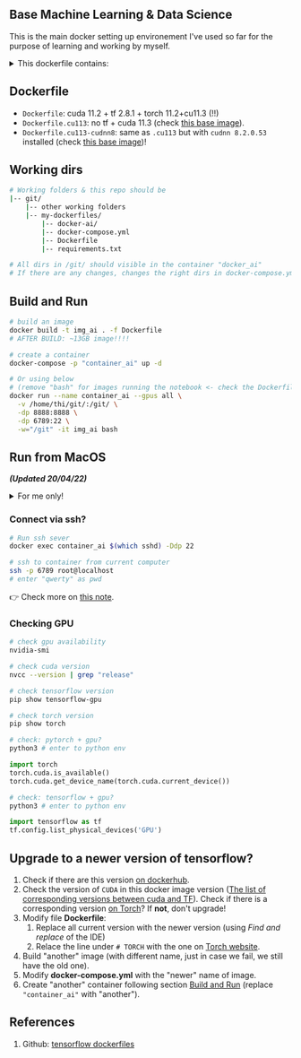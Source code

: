## Base Machine Learning & Data Science

This is the main docker setting up environement I've used so far for the purpose of learning and working by myself.

<details>
<summary>This dockerfile contains:</summary>

1. Python 3
2. Vim
3. Integrated NVIDIA GPU
4. Scikit-learn
5. Tensorflow (which supports GPU)
6. Pytorch (which supports GPU)
7. Jupyter notebook and some of its extensions.

And some python's libraries are given in [requirements.txt](./requirements.txt).
</details>

## Dockerfile

- `Dockerfile`: cuda 11.2 + tf 2.8.1 + torch 11.2+cu11.3 (!!)
- `Dockerfile.cu113`: no tf + cuda 11.3 (check [this base image](https://hub.docker.com/layers/cuda/nvidia/cuda/11.3.1-devel-ubuntu20.04/images/sha256-4c1ddee84918551d040c2d24581b4172fbd4734789908e9030f90d2bebf0afc9?context=explore)).
- `Dockerfile.cu113-cudnn8`: same as `.cu113` but with `cudnn 8.2.0.53` installed (check [this base image](https://hub.docker.com/layers/cuda/nvidia/cuda/11.3.1-cudnn8-devel-ubuntu20.04/images/sha256-459c130c94363099b02706b9b25d9fe5822ea233203ce9fbf8dfd276a55e7e95?context=explore))!

## Working dirs

``` bash
# Working folders & this repo should be
|-- git/
    |-- other working folders
    |-- my-dockerfiles/
        |-- docker-ai/
        |-- docker-compose.yml
        |-- Dockerfile
        |-- requirements.txt

# All dirs in /git/ should visible in the container "docker_ai"
# If there are any changes, changes the right dirs in docker-compose.yml
```

## Build and Run

``` bash
# build an image
docker build -t img_ai . -f Dockerfile
# AFTER BUILD: ~13GB image!!!!

# create a container
docker-compose -p "container_ai" up -d

# Or using below
# (remove "bash" for images running the notebook <- check the Dockerfile)
docker run --name container_ai --gpus all \
  -v /home/thi/git/:/git/ \
  -dp 8888:8888 \
  -dp 6789:22 \
  -w="/git" -it img_ai bash
```

## Run from MacOS

***(Updated 20/04/22)***

<details>
<summary>For me only!</summary>

```bash
# Install and run NoMachine first!

# Take control Linux's terminal
ssh thi@pop-os.local

# Run the server
docker exec container_ai $(which sshd) -Ddp 22
# or
start_22

# Open notebook
ssh -N -L localhost:8888:127.0.0.1:8888 thi@pop-os.local

# Enter docker
# Make sure to run the server first (start_22)
ssh -p 6789 root@pop-os.local # qwerty
```
</details>

### Connect via ssh?

```bash
# Run ssh sever
docker exec container_ai $(which sshd) -Ddp 22

# ssh to container from current computer
ssh -p 6789 root@localhost
# enter "qwerty" as pwd
```

👉 Check more on [this note](https://dinhanhthi.com/local-connection-between-2-computers-ssh/).

### Checking GPU

``` bash
# check gpu availability
nvidia-smi

# check cuda version
nvcc --version | grep "release"
```

``` bash
# check tensorflow version
pip show tensorflow-gpu

# check torch version
pip show torch
```

``` python
# check: pytorch + gpu?
python3 # enter to python env

import torch
torch.cuda.is_available()
torch.cuda.get_device_name(torch.cuda.current_device())
```

``` python
# check: tensorflow + gpu?
python3 # enter to python env

import tensorflow as tf
tf.config.list_physical_devices('GPU')
```

## Upgrade to a newer version of tensorflow?

1. Check if there are this version [on dockerhub](https://hub.docker.com/r/tensorflow/tensorflow/tags/?page=1&ordering=last_updated).
2. Check the version of `CUDA` in this docker image version ([The list of corresponding versions between cuda and TF](https://www.tensorflow.org/install/source#gpu)). Check if there is a corresponding version [on Torch](https://pytorch.org/)? If **not**, don't upgrade!
3. Modify file **Dockerfile**:
   1. Replace all current version with the newer version (using _Find and replace_ of the IDE)
   2. Relace the line under `# TORCH` with the one on [Torch website](https://pytorch.org/).
4. Build "another" image (with different name, just in case we fail, we still have the old one).
5. Modify **docker-compose.yml** with the "newer" name of image.
6. Create "another" container following section [Build and Run](#build-and-run) (replace `"container_ai"` with "another").

## References

1. Github: [tensorflow dockerfiles](https://github.com/tensorflow/tensorflow/tree/master/tensorflow/tools/dockerfiles/dockerfiles)
